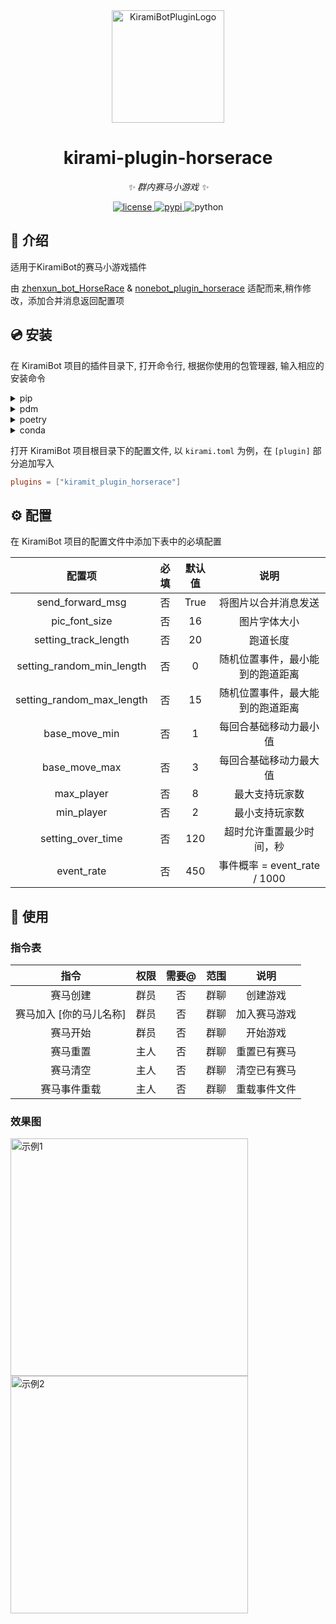 <div align="center">
  <a href="#"><img src="https://kiramibot.dev/img/logo.svg" width="180" height="180" alt="KiramiBotPluginLogo"></a>
</div>

<div align="center">

# kirami-plugin-horserace

_✨ 群内赛马小游戏 ✨_


<a href="./LICENSE">
    <img src="https://img.shields.io/github/license/FrostN0v0/kirami-plugin-horserace.svg" alt="license">
</a>
<a href="https://pypi.python.org/pypi/kiramibot-plugin-example">
    <img src="https://img.shields.io/pypi/v/kirami-plugin-horserace.svg" alt="pypi">
</a>
<img src="https://img.shields.io/badge/python-3.10+-blue.svg" alt="python">

</div>

## 📖 介绍

适用于KiramiBot的赛马小游戏插件

由 [zhenxun_bot_HorseRace](https://github.com/Evan8440/zhenxun_bot_HorseRace) & [nonebot_plugin_horserace](https://github.com/shinianj/nonebot_plugin_horserace) 适配而来,稍作修改，添加合并消息返回配置项

## 💿 安装

在 KiramiBot 项目的插件目录下, 打开命令行, 根据你使用的包管理器, 输入相应的安装命令

<details>
<summary>pip</summary>
  
```bash
pip install kirami-plugin-horserace
```
</details>
<details>
<summary>pdm</summary>

```bash
pdm add kirami-plugin-horserace
```
</details>
<details>
<summary>poetry</summary>

```bash
poetry add kirami-plugin-horserace
```
</details>
<details>
<summary>conda</summary>

```bash
conda install kirami-plugin-horserace
```
</details>

打开 KiramiBot 项目根目录下的配置文件, 以 `kirami.toml` 为例，在 `[plugin]` 部分追加写入
```toml
plugins = ["kiramit_plugin_horserace"]
```

## ⚙️ 配置

在 KiramiBot 项目的配置文件中添加下表中的必填配置

| 配置项 | 必填 | 默认值 | 说明 |
|:-----:|:----:|:----:|:----:|
| send_forward_msg | 否 | True | 将图片以合并消息发送 |
| pic_font_size | 否 | 16 | 图片字体大小 |
| setting_track_length | 否 | 20 | 跑道长度 |
| setting_random_min_length | 否 | 0 | 随机位置事件，最小能到的跑道距离 |
| setting_random_max_length | 否 | 15 | 随机位置事件，最大能到的跑道距离 |
| base_move_min | 否 | 1 | 每回合基础移动力最小值 |
| base_move_max | 否 | 3 | 每回合基础移动力最大值 |
| max_player | 否 | 8 | 最大支持玩家数 |
| min_player | 否 | 2 | 最小支持玩家数 |
| setting_over_time | 否 | 120 | 超时允许重置最少时间，秒 |
| event_rate | 否 | 450 | 事件概率 = event_rate / 1000 |

## 🎉 使用
### 指令表
| 指令 | 权限 | 需要@ | 范围 | 说明 |
|:-----:|:----:|:----:|:----:|:----:|
| 赛马创建 | 群员 | 否 | 群聊 | 创建游戏 |
| 赛马加入 [你的马儿名称] | 群员 | 否 | 群聊 | 加入赛马游戏 |
| 赛马开始 | 群员 | 否 | 群聊 | 开始游戏 |
| 赛马重置 | 主人 | 否 | 群聊 | 重置已有赛马 |
| 赛马清空 | 主人 | 否 | 群聊 | 清空已有赛马 |
| 赛马事件重载 | 主人 | 否 | 群聊 | 重载事件文件 |

### 效果图

<img align="left" src="https://ghproxy.com/https://raw.githubusercontent.com/FrostN0v0/kirami-plugin-horserace/master/example1.jpg" width='380px' alt="示例1">

<img align="left" src="https://ghproxy.com/https://raw.githubusercontent.com/FrostN0v0/kirami-plugin-horserace/master/example2.jpg" width='380px' alt="示例2">
